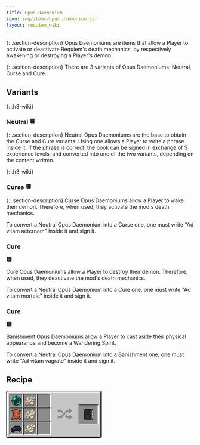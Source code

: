 ```yaml
---
title: Opus Daemonium
icon: img/items/opus_daemonium.gif
layout: requiem_wiki
---
```

{: .section-description}
Opus Daemoniums are items that allow a Player to activate or deactivate
Requiem's death mechanics, by respectively awakening or destroying a
Player's demon.

{: .section-description}
There are 3 variants of Opus Daemoniums: Neutral, Curse and Cure.

## Variants

{: .h3-wiki}
### Neutral <img src="img/items/opus_daemonium.png" class="h3-wiki-icon">

{: .section-description}
Neutral Opus Daemoniums are the base to obtain the Curse and Cure variants.
Using one allows a Player to write a phrase inside it. If the phrase is
correct, the book can be signed in exchange of 5 experience levels, and
converted into one of the two variants, depending on the content
written.

{: .h3-wiki}
### Curse <img class="h3-wiki-icon" src="img/items/opus_daemonium_curse.png">

{: .section-description}
Curse Opus Daemoniums allow a Player to wake their demon. Therefore, when
used, they activate the mod's death mechanics.</p>
<p class="section-description">To convert a Neutral Opus Daemonium into a Curse one, one must write "Ad
vitam aeternam" inside it and sign it.</p>

<div>
<h3 class="h3-wiki">Cure</h3><img class="h3-wiki-icon" src="img/items/opus_daemonium_cure.png">
<p class="section-description">Cure Opus Daemoniums allow a Player to destroy their demon. Therefore,
when used, they deactivate the mod's death mechanics.</p>
<p class="section-description">To convert a Neutral Opus Daemonium into a Cure one, one must write "Ad
vitam mortale" inside it and sign it.</p>
</div>
<div>
<h3 class="h3-wiki">Cure</h3><img class="h3-wiki-icon" src="img/items/opus_daemonium_banishment.png">
<p class="section-description">Banishment Opus Daemoniums allow a Player to cast aside their physical appearance and become a Wandering Spirit.</p>
<p class="section-description">To convert a Neutral Opus Daemonium into a Banishment one, one must write "Ad
vitam vagrate" inside it and sign it.</p>
</div>



<div>
<h2>Recipe</h2><img class="recipe" src="img/recipes/opus_daemonium.png">
</div>
